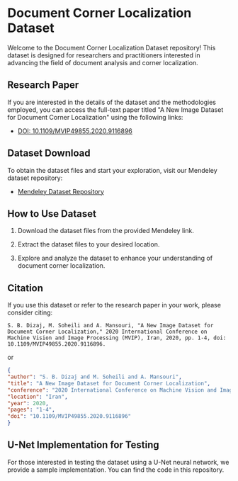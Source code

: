 # Document Corner Localization Dataset

Welcome to the Document Corner Localization Dataset repository! This dataset is designed for researchers and practitioners interested in advancing the field of document analysis and corner localization.

## Research Paper

If you are interested in the details of the dataset and the methodologies employed, you can access the full-text paper titled "A New Image Dataset for Document Corner Localization" using the following links:

- [DOI: 10.1109/MVIP49855.2020.9116896](https://doi.org/10.1109/MVIP49855.2020.9116896)

## Dataset Download

To obtain the dataset files and start your exploration, visit our Mendeley dataset repository:

- [Mendeley Dataset Repository](https://data.mendeley.com/datasets/x3nm4cxr83/1)

## How to Use Dataset

1. Download the dataset files from the provided Mendeley link.

2. Extract the dataset files to your desired location.

3. Explore and analyze the dataset to enhance your understanding of document corner localization.

## Citation

If you use this dataset or refer to the research paper in your work, please consider citing:
```
S. B. Dizaj, M. Soheili and A. Mansouri, "A New Image Dataset for Document Corner Localization," 2020 International Conference on Machine Vision and Image Processing (MVIP), Iran, 2020, pp. 1-4, doi: 10.1109/MVIP49855.2020.9116896.
```
or 
```json
{
"author": "S. B. Dizaj and M. Soheili and A. Mansouri",
"title": "A New Image Dataset for Document Corner Localization",
"conference": "2020 International Conference on Machine Vision and Image Processing (MVIP)",
"location": "Iran",
"year": 2020,
"pages": "1-4",
"doi": "10.1109/MVIP49855.2020.9116896"
}
```

## U-Net Implementation for Testing

For those interested in testing the dataset using a U-Net neural network, we provide a sample implementation. You can find the code in this repository.


